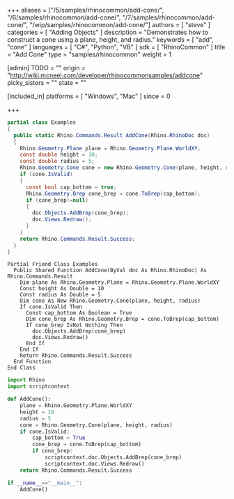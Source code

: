 +++
aliases = ["/5/samples/rhinocommon/add-cone/", "/6/samples/rhinocommon/add-cone/", "/7/samples/rhinocommon/add-cone/", "/wip/samples/rhinocommon/add-cone/"]
authors = [ "steve" ]
categories = [ "Adding Objects" ]
description = "Demonstrates how to construct a cone using a plane, height, and radius."
keywords = [ "add", "cone" ]
languages = [ "C#", "Python", "VB" ]
sdk = [ "RhinoCommon" ]
title = "Add Cone"
type = "samples/rhinocommon"
weight = 1

[admin]
TODO = ""
origin = "http://wiki.mcneel.com/developer/rhinocommonsamples/addcone"
picky_sisters = ""
state = ""

[included_in]
platforms = [ "Windows", "Mac" ]
since = 0

+++

<div class="codetab-content" id="cs">

```cs
partial class Examples
{
  public static Rhino.Commands.Result AddCone(Rhino.RhinoDoc doc)
  {
    Rhino.Geometry.Plane plane = Rhino.Geometry.Plane.WorldXY;
    const double height = 10;
    const double radius = 5;
    Rhino.Geometry.Cone cone = new Rhino.Geometry.Cone(plane, height, radius);
    if (cone.IsValid)
    {
      const bool cap_bottom = true;
      Rhino.Geometry.Brep cone_brep = cone.ToBrep(cap_bottom);
      if (cone_brep!=null)
      {
        doc.Objects.AddBrep(cone_brep);
        doc.Views.Redraw();
      }
    }
    return Rhino.Commands.Result.Success;
  }
}
```

</div>


<div class="codetab-content" id="vb">

```vbnet
Partial Friend Class Examples
  Public Shared Function AddCone(ByVal doc As Rhino.RhinoDoc) As Rhino.Commands.Result
	Dim plane As Rhino.Geometry.Plane = Rhino.Geometry.Plane.WorldXY
	Const height As Double = 10
	Const radius As Double = 5
	Dim cone As New Rhino.Geometry.Cone(plane, height, radius)
	If cone.IsValid Then
	  Const cap_bottom As Boolean = True
	  Dim cone_brep As Rhino.Geometry.Brep = cone.ToBrep(cap_bottom)
	  If cone_brep IsNot Nothing Then
		doc.Objects.AddBrep(cone_brep)
		doc.Views.Redraw()
	  End If
	End If
	Return Rhino.Commands.Result.Success
  End Function
End Class
```

</div>


<div class="codetab-content" id="py">

```python
import Rhino
import scriptcontext

def AddCone():
    plane = Rhino.Geometry.Plane.WorldXY
    height = 10
    radius = 5
    cone = Rhino.Geometry.Cone(plane, height, radius)
    if cone.IsValid:
        cap_bottom = True
        cone_brep = cone.ToBrep(cap_bottom)
        if cone_brep:
            scriptcontext.doc.Objects.AddBrep(cone_brep)
            scriptcontext.doc.Views.Redraw()
    return Rhino.Commands.Result.Success

if __name__=="__main__":
    AddCone()
```

</div>
